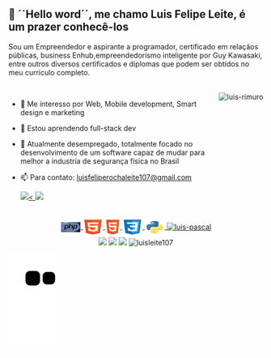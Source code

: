 <br> <h2>👋 ´´Hello word´´, me chamo Luis Felipe Leite, é um prazer conhecê-los</h2>
Sou um Empreendedor e aspirante a programador, certificado em relaçãos públicas, business Enhub,empreendedorismo inteligente por Guy Kawasaki, entre outros diversos certificados e diplomas que podem ser obtidos no meu curriculo completo.
 
<br> <img align="right"  alt="luis-rimuro" height="200" src="https://tenor.com/view/he-describes-himself-as-an-entrepreneur-which-is-a-fancy-way-of-saying-unemployed-benedict-townsend-youtuber-news-out-of-work-gif-17861586">
- 👀 Me interesso por Web, Mobile development, Smart design e marketing 
- 🌱 Estou aprendendo full-stack dev 
- :space_invader: Atualmente desempregado, totalmente focado no desenvolvimento de um software capaz de mudar para melhor a industria de segurança física no Brasil
- 📫 Para contato: luisfeliperochaleite107@gmail.com



  <a href="https://github.com/luisleite107">
  <img height="180em" src="https://github-readme-stats.vercel.app/api?username=luisleite107&show_icons=true&theme=tokyonight&include_all_commits=true&count_private=true"/><
  <img height="180em" src="https://github-readme-stats.vercel.app/api/top-langs/?username=luisleite107&layout=compact&langs_count=7&theme=tokyonight"/>
</div>
<div align="center" style="display: inline_block"><br>
  <img align="center" alt="luis-php" height="40" width="40" src="https://raw.githubusercontent.com/devicons/devicon/9f4f5cdb393299a81125eb5127929ea7bfe42889/icons/php/php-original.svg">
  <img align="center" alt="luis-html" height="30" width="40" src="https://raw.githubusercontent.com/devicons/devicon/master/icons/html5/html5-original.svg">
  <img align="center" alt="luis-delphi" height ="30" width="30" src"![image](https://user-images.githubusercontent.com/88044665/205551855-78b64f51-7518-4af1-8ec4-c3e1f25ffc02.png)
"
" height="30" width="40" src="https://raw.githubusercontent.com/devicons/devicon/master/icons/html5/html5-original.svg">
  <img align="center" alt="luis-CSS" height="30" width="40" src="https://raw.githubusercontent.com/devicons/devicon/master/icons/css3/css3-original.svg">
  <img align="center" alt="luis-Python" height="30" width="40" src="https://raw.githubusercontent.com/devicons/devicon/master/icons/python/python-original.svg">
  <img align = "center" alt="luis-pascal" height= "30" width= "40" src="https://media.discordapp.net/attachments/819171680462700568/875571765089292308/Pascal-Lite-icon.png?width=458&height=458">
  
 </div> 
  
 <!-- <img align="right"  alt="luis-rimuro" height="200" src="https://media.discordapp.net/attachments/819171680462700568/873602134468337744/rimuru.gif">
</div> !-->


<div align="center"> 
  <a href="https://instagram.com/
luis_lault10" target="_blank"><img src="https://img.shields.io/badge/-Instagram-%23E4405F?style=for-the-badge&logo=instagram&logoColor=white" target="_blank"></a>
 	<a href="https://www.twitch.tv/faahzqt3" target="_blank"><img src="https://img.shields.io/badge/Twitch-9146FF?style=for-the-badge&logo=twitch&logoColor=white" target="_blank"></a>
  <a href = "mailto:luisfelipeleite107@gmail.com"><img src="https://img.shields.io/badge/-Gmail-%23333?style=for-the-badge&logo=gmail&logoColor=white" target="_blank"></a>
  
  <img height="28" src="https://komarev.com/ghpvc/?username=luisleite107&color=red" alt="luisleite107" /> 
  </div>

  ![Snake animation](https://github.com/rafaballerini/rafaballerini/blob/output/github-contribution-grid-snake.svg)
 
</div>
